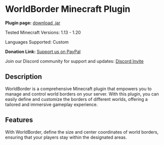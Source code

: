 # WorldBorder Minecraft Plugin

**Plugin page:** [download .jar](https://www.spigotmc.org/resources/worldborder-1-13-x-1-20-x.111156/)

Tested Minecraft Versions: 1.13 - 1.20

Languages Supported: Custom

**Donation Link:** [Support us on PayPal](https://www.paypal.com/donate/?hosted_button_id=J4Y27JYWLYLBG)

Join our Discord community for support and updates: [Discord Invite](https://discord.com/invite/Xf3PjwXzKg)

## Description

WorldBorder is a comprehensive Minecraft plugin that empowers you to manage and control world borders on your server. With this plugin, you can easily define and customize the borders of different worlds, offering a tailored and immersive gameplay experience.

## Features

With WorldBorder, define the size and center coordinates of world borders, ensuring that your players stay within the designated areas.

